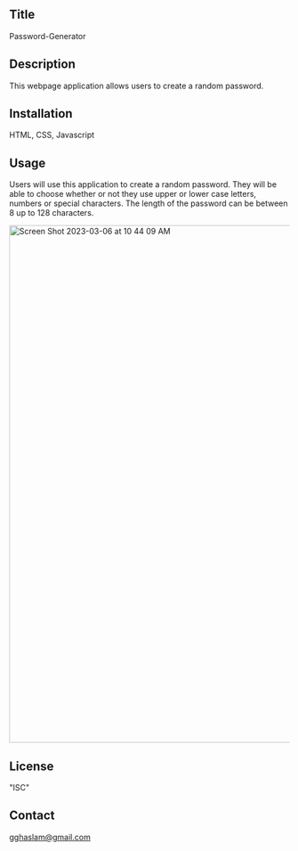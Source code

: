 ## Title
Password-Generator

## Description
This webpage application allows users to create a random password.

## Installation
HTML, CSS, Javascript

## Usage
Users will use this application to create a random password. They will be able to choose whether or not they use upper or lower case letters, numbers or special characters. The length of the password can be between 8 up to 128 characters.

<img width="929" alt="Screen Shot 2023-03-06 at 10 44 09 AM" src="https://user-images.githubusercontent.com/112979481/223159372-d9280d87-49a5-4874-8651-c30e14d570cd.png">


## License
"ISC"

## Contact
gghaslam@gmail.com

